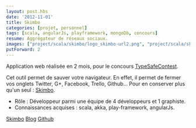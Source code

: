 ```yaml
---
layout: post.hbs
date: '2012-11-01'
title: Skimbo
categories: [projet, personnel]
tags: [scala, angularJs, playframework, mongoDb, concours]
resume: Aggrégateur de réseaux sociaux.
images: ["project/scala/skimbo/logo_skimbo-url2.png", "project/scala/skimbo/Skimbo-update-16-08-2013.png", "project/scala/skimbo/128x128_transparent.png", "project/scala/skimbo/AllSkimbo.png", "project/scala/skimbo/directiveDragVue.png", "project/scala/skimbo/PerfectSocialDevDisplay.png"]
putForward: 2
---
```

Application web réalisée en 2 mois, pour le concours <a href="http://typesafe.com/resources/developer-contest" target="_blank">TypeSafeContest</a>.

Cet outil permet de sauver votre navigateur. En effet, il permet de fermer vos onglets Twitter, G+, Facebook, Trello, Github... Pour en conserver plus qu'un seul : <a href="http://skimbo.fr" target="_blank">Skimbo</a>.

* Rôle : Développeur parmi une équipe de 4 développeurs et 1 graphiste.
* Connaissances acquises : scala, akka, play-framework, angularJs.

<div class="container-link">
  <a href="http://skimbo.fr" target="_blank">Skimbo</a>
  <a href="http://blog.skimbo.fr" target="_blank">Blog</a>
  <a href="https://github.com/Froggies/Skimbo" target="_blank">Github</a>
</div>
